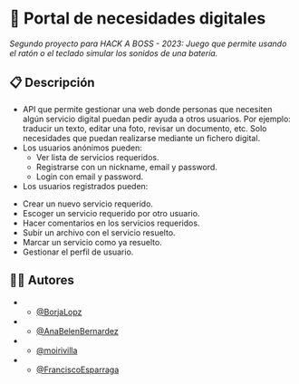 # 🧩 Portal de necesidades digitales
_Segundo proyecto para HACK A BOSS - 2023: Juego que permite usando el ratón o el teclado simular los sonidos de una batería._
## 📋 Descripción
* API que permite gestionar una web donde personas que necesiten algún servicio digital puedan pedir ayuda a otros usuarios. Por ejemplo: traducir un texto, editar una foto, revisar un documento, etc. Solo necesidades que puedan realizarse mediante un fichero digital.
* Los usuarios anónimos pueden:
  - Ver lista de servicios requeridos.
  - Registrarse con un nickname, email y password.
  - Login con email y password.
 * Los usuarios registrados pueden:
  - Crear un nuevo servicio requerido.
  - Escoger un servicio requerido por otro usuario.
  - Hacer comentarios en los servicios requeridos.
  - Subir un archivo con el servicio resuelto.
  - Marcar un servicio como ya resuelto.
  - Gestionar el perfil de usuario.

## 👩‍💻 Autores
* - [@BorjaLopz](https://github.com/BorjaLopz)
* - [@AnaBelenBernardez](https://github.com/AnaBelenBernardez)
* - [@moirivilla](https://github.com/moirivilla)
* - [@FranciscoEsparraga](https://github.com/FranciscoEsparraga)
